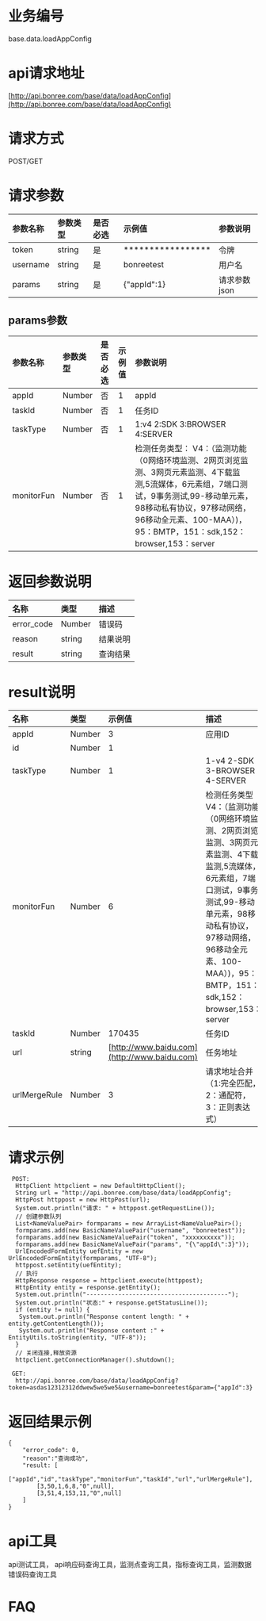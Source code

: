 # **业务编号**

base.data.loadAppConfig

# **api请求地址**

[http://api.bonree.com/base/data/loadAppConfig](http://api.bonree.com/base/data/loadAppConfig)

# **请求方式**

POST/GET

# **请求参数**

| 参数名称 | 参数类型 | 是否必选 | 示例值 | 参数说明 |
| :--- | :--- | :--- | :--- | :--- |
| token | string | 是 | \*\*\*\*\*\*\*\*\*\*\*\*\*\*\*\*\* | 令牌 |
| username | string | 是 | bonreetest | 用户名 |
| params | string | 是 | {"appId":1} | 请求参数json |

## **params参数**

| 参数名称 | 参数类型 | 是否必选 | 示例值 | 参数说明 |
| :--- | :--- | :--- | :--- | :--- |
| appId | Number | 否 | 1 | appId |
| taskId | Number | 否 | 1 | 任务ID |
| taskType | Number | 否 | 1 | 1:v4   2:SDK 3:BROWSER 4:SERVER |
| monitorFun | Number | 否 | 1 | 检测任务类型： V4：（监测功能（0网络环境监测、2网页浏览监测、3网页元素监测、4下载监测,5流媒体，6元素组，7端口测试，9事务测试,99-移动单元素，98移动私有协议，97移动网络，96移动全元素、100-MAA）\)，95：BMTP，151：sdk,152：browser,153：server |

# **返回参数说明**

| 名称 | 类型 | 描述 |
| :--- | :--- | :--- |
| error\_code | Number | 错误码 |
| reason | string | 结果说明 |
| result | string | 查询结果 |

# **result说明**

| 名称 | 类型 | 示例值 | 描述 |
| :--- | :--- | :--- | :--- |
| appId | Number | 3 | 应用ID |
| id | Number | 1 |  |
| taskType | Number | 1 | 1-v4 2-SDK 3-BROWSER 4-SERVER |
| monitorFun | Number | 6 | 检测任务类型V4：（监测功能（0网络环境监测、2网页浏览监测、3网页元素监测、4下载监测,5流媒体，6元素组，7端口测试，9事务测试,99-移动单元素，98移动私有协议，97移动网络，96移动全元素、100-MAA）\)，95：BMTP，151：sdk,152：browser,153：server |
| taskId | Number | 170435 | 任务ID |
| url | string | [http://www.baidu.com](http://www.baidu.com) | 任务地址 |
| urlMergeRule | Number | 3 | 请求地址合并（1:完全匹配，2：通配符，3：正则表达式） |

# **请求示例**

```
 POST:
  HttpClient httpclient = new DefaultHttpClient();
  String url = "http://api.bonree.com/base/data/loadAppConfig";
  HttpPost httppost = new HttpPost(url);
  System.out.println("请求: " + httppost.getRequestLine());
  // 创建参数队列
  List<NameValuePair> formparams = new ArrayList<NameValuePair>();
  formparams.add(new BasicNameValuePair("username", "bonreetest"));
  formparams.add(new BasicNameValuePair("token", "xxxxxxxxxx"));
  formparams.add(new BasicNameValuePair("params", "{\"appId\":3}"));
  UrlEncodedFormEntity uefEntity = new UrlEncodedFormEntity(formparams, "UTF-8");
  httppost.setEntity(uefEntity);
  // 执行
  HttpResponse response = httpclient.execute(httppost);
  HttpEntity entity = response.getEntity();
  System.out.println("----------------------------------------");
  System.out.println("状态:" + response.getStatusLine());
  if (entity != null) {
   System.out.println("Response content length: " + entity.getContentLength());
   System.out.println("Response content :" + EntityUtils.toString(entity, "UTF-8"));
  }
  // 关闭连接,释放资源
  httpclient.getConnectionManager().shutdown();

 GET:
  http://api.bonree.com/base/data/loadAppConfig?token=asdas12312312ddwew5we5we5&username=bonreetest&param={"appId":3}
```

# **返回结果示例**

```
{
    "error_code": 0,
    "reason":"查询成功",
    "result: [
        ["appId","id","taskType","monitorFun","taskId","url","urlMergeRule"],
        [3,50,1,6,8,"0",null],
        [3,51,4,153,11,"0",null]
    ]
}
```

# **api工具**

api测试工具， api响应码查询工具，监测点查询工具，指标查询工具，监测数据错误码查询工具

# **FAQ**



